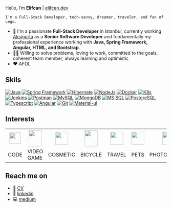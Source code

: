 Hello, I’m <b>Elifcan</b> | <a href="https://elifcan.dev/" target="_blank">elifcan.dev</a>

    I’m a Full-Stack Developer, tech-savvy, dreamer, traveler, and fan of Lego.

- 🎯 I'm a passionate **Full-Stack Developer** in Istanbul, currently working [Aksigorta](https://www.aksigorta.com.tr/) as a **Senior Software Developer** and fundamentally my professional experience working with **Java, Spring Framework, Angular, HTML, and Bootstrap**. 
- 👩‍💻 Willing to solve problems, loving to work, committed to the goals, coherent team member, always learning and optimistic
- ❤️ AFOL


## Skils

[![Java](https://img.shields.io/badge/Java-black?style=flat-square&logo=java)](https://www.java.com/)
[![Spring Framework](https://img.shields.io/badge/Spring_Framework-002010.svg?&logo=spring)](https://spring.io/projects/spring-framework)
[![Hibernate](https://img.shields.io/badge/Hibernate-002010.svg?&logo=hibernate)](https://hibernate.org/)
[![NodeJs](https://img.shields.io/badge/NodeJs-002010.svg?&logo=node.js)](https://nodejs.org/)
[![Docker](https://img.shields.io/badge/docker-black?style=flat-square&logo=docker)](https://www.docker.com/)
[![K8s](https://img.shields.io/badge/kubernetes-002010.svg?&logo=kubernetes)](https://kubernetes.io/)
[![Jenkins](https://img.shields.io/badge/jenkins-002010.svg?&logo=jenkins)](https://jenkins.com)
[![Postman](https://img.shields.io/badge/postman-002010.svg?&logo=postman)](https://postman.com)
[![MySQL](https://img.shields.io/badge/mysql-002010.svg?&logo=mysql)](https://www.mysql.com/)
[![MongoDB](https://img.shields.io/badge/mongodb-002010.svg?&logo=mongodb)](https://www.mongodb.com/)
[![MS SQL](https://img.shields.io/badge/mssql-black?style=flat-square&logo=Microsoft-SQL-Server)](https://www.microsoft.com/sql-server/)
[![PostgreSQL](https://img.shields.io/badge/postgre-002010.svg?&logo=postgresql)](https://www.postgresql.org/)
[![Typescript](https://img.shields.io/badge/-Typescript-black?style=flat-square&logo=typescript)](https://typescript.com)
[![Angular](https://img.shields.io/badge/-Angular-black?style=flat-square&logo=Angular)](https://angular.com)
[![Git](https://img.shields.io/badge/-Git-black?style=flat-square&logo=git)](https://git-scm.com/)
[![Material-ui](https://img.shields.io/badge/-Material-black?style=flat-square&logo=Material-ui)](https://material-ui.com/)


## Interests

<div>
<table>
  <tr>
    <th><img src="https://img.icons8.com/?size=100&id=S5t30x2dy7Jz&format=png&color=000000" width="35" height="35"></th>
    <th><img src="https://wannacraft.com/uploads/3/4/5/8/34583508/toad.svg" width="40" height="50"></th>
    <th><img src="https://img.icons8.com/?size=100&id=yXZiPXVcRyOj&format=png&color=000000" width="40" height="40"></th>
    <th><img src="https://img.icons8.com/?size=100&id=103789&format=png&color=000000" width="40" height="50"></th>
    <th><img src="https://img.icons8.com/?size=100&id=Wc5xMeFEO9Qk&format=png&color=000000" width="40" height="40"></th>
    <th><img src="https://img.icons8.com/?size=100&id=MmWjXpBE0EFv&format=png&color=000000" width="40" height="40"></th>
    <th><img src="https://img.icons8.com/?size=100&id=odTU5MFGOezi&format=png&color=000000" width="40" height="40"></th>
    <th><img src="https://img.icons8.com/?size=100&id=Xdq6PeqUEHoc&format=png&color=000000" width="40" height="40"></th>
  </tr>
  <tr>
    <td>CODE</td>
    <td>VIDEO GAME</td>
    <td>COSMETIC</td>
    <td>BICYCLE</td>
    <td>TRAVEL</td>
    <td>PETS</td>
    <td>PHOTOGRAPHY</td>
    <td>LEGO</td>
  </tr>
</table>
</div>

## Reach me on

- 🪪 [CV](https://elifcan.dev/cv)
- 🚀 [linkedin](https://linkedin.com/in/elifcanavsar)
- 💻 [medium](https://medium.com/@elifavsar)
